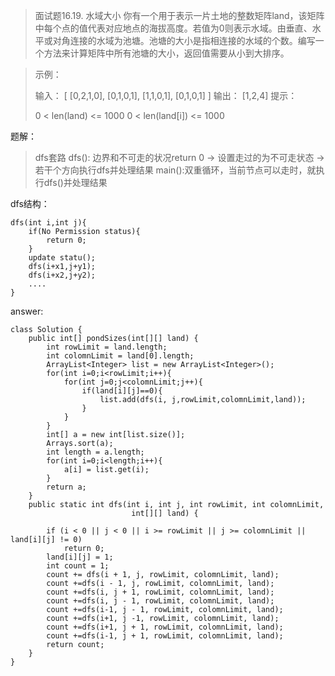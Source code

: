 > 面试题16.19. 水域大小
> 你有一个用于表示一片土地的整数矩阵land，该矩阵中每个点的值代表对应地点的海拔高度。若值为0则表示水域。由垂直、水平或对角连接的水域为池塘。池塘的大小是指相连接的水域的个数。编写一个方法来计算矩阵中所有池塘的大小，返回值需要从小到大排序。

> 示例：
> 
> 输入：
> [
>   [0,2,1,0],
>   [0,1,0,1],
>   [1,1,0,1],
>   [0,1,0,1]
> ]
> 输出： [1,2,4]
> 提示：
> 
> 0 < len(land) <= 1000
> 0 < len(land[i]) <= 1000

题解：
> 
> dfs套路
> dfs(): 边界和不可走的状况return 0 -> 设置走过的为不可走状态 -> 若干个方向执行dfs并处理结果
> main():双重循环，当前节点可以走时，就执行dfs()并处理结果 

dfs结构：
    
    dfs(int i,int j){
        if(No Permission status){
            return 0;
        }
        update statu();
        dfs(i+x1,j+y1);
        dfs(i+x2,j+y2);
        ....   
    }

answer:
    
    class Solution {
        public int[] pondSizes(int[][] land) {
            int rowLimit = land.length;
            int colomnLimit = land[0].length;
            ArrayList<Integer> list = new ArrayList<Integer>();
            for(int i=0;i<rowLimit;i++){
                for(int j=0;j<colomnLimit;j++){
                    if(land[i][j]==0){
                        list.add(dfs(i, j,rowLimit,colomnLimit,land));
                    }
                }
            }
            int[] a = new int[list.size()];
            Arrays.sort(a);
            int length = a.length;
            for(int i=0;i<length;i++){
                a[i] = list.get(i);
            }
            return a;
        }
        public static int dfs(int i, int j, int rowLimit, int colomnLimit,
                               int[][] land) {
    
            if (i < 0 || j < 0 || i >= rowLimit || j >= colomnLimit || land[i][j] != 0)
                return 0;
            land[i][j] = 1;
            int count = 1;
            count += dfs(i + 1, j, rowLimit, colomnLimit, land);
            count +=dfs(i - 1, j, rowLimit, colomnLimit, land);
            count +=dfs(i, j + 1, rowLimit, colomnLimit, land);
            count +=dfs(i, j - 1, rowLimit, colomnLimit, land);
            count +=dfs(i-1, j - 1, rowLimit, colomnLimit, land);
            count +=dfs(i+1, j -1, rowLimit, colomnLimit, land);
            count +=dfs(i+1, j + 1, rowLimit, colomnLimit, land);
            count +=dfs(i-1, j + 1, rowLimit, colomnLimit, land);
            return count;
        }
    }